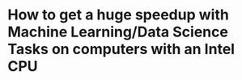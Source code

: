 # How to get a huge speedup with Machine Learning/Data Science Tasks on computers with an Intel CPU
